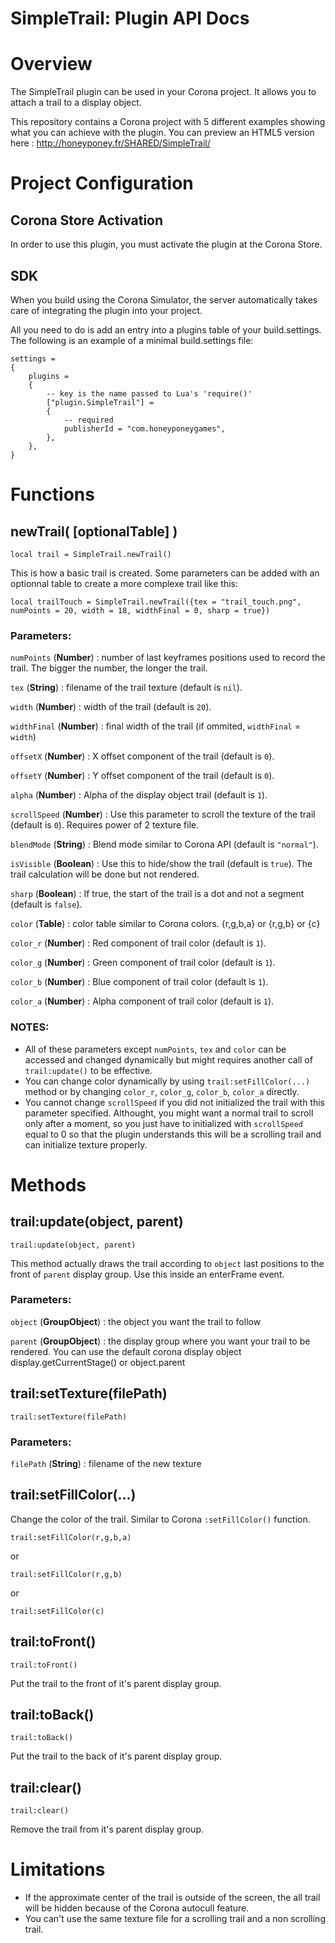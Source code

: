 # SimpleTrail: Plugin API Docs

# Overview
The SimpleTrail plugin can be used in your Corona project. It allows you to attach a trail to a display object.

This repository contains a Corona project with 5 different examples showing what you can achieve with the plugin. You can preview an HTML5 version here : http://honeyponey.fr/SHARED/SimpleTrail/

# Project Configuration
## Corona Store Activation
In order to use this plugin, you must activate the plugin at the Corona Store.

## SDK
When you build using the Corona Simulator, the server automatically takes care of integrating the plugin into your project.

All you need to do is add an entry into a plugins table of your build.settings. The following is an example of a minimal build.settings file:

```
settings =
{
	plugins =
	{
		-- key is the name passed to Lua's 'require()'
		["plugin.SimpleTrail"] =
		{
			-- required
			publisherId = "com.honeyponeygames",
		},
	},
}
```

# Functions

## newTrail( [optionalTable] )
```
local trail = SimpleTrail.newTrail()
```
This is how a basic trail is created.
Some parameters can be added with an optionnal table to create a more complexe trail like this:

```
local trailTouch = SimpleTrail.newTrail({tex = "trail_touch.png", numPoints = 20, width = 18, widthFinal = 0, sharp = true})
```

### Parameters:
`numPoints` (**Number**) : number of last keyframes positions used to record the trail. The bigger the number, the longer the trail.

`tex` (**String**) : filename of the trail texture (default is `nil`).

`width` (**Number**) : width of the trail (default is `20`).

`widthFinal` (**Number**) : final width of the trail (if ommited, `widthFinal` = `width`)

`offsetX` (**Number**) : X offset component of the trail (default is `0`).

`offsetY` (**Number**) : Y offset component of the trail (default is `0`).

`alpha` (**Number**) : Alpha of the display object trail (default is `1`).

`scrollSpeed` (**Number**) : Use this parameter to scroll the texture of the trail (default is `0`). Requires power of 2 texture file.

`blendMode` (**String**) : Blend mode similar to Corona API (default is `"normal"`).

`isVisible` (**Boolean**) : Use this to hide/show the trail (default is `true`). The trail calculation will be done but not rendered.

`sharp` (**Boolean**) : If true, the start of the trail is a dot and not a segment (default is `false`).

`color` (**Table**) : color table similar to Corona colors. {r,g,b,a} or {r,g,b} or {c}

`color_r` (**Number**) : Red component of trail color (default is `1`).

`color_g` (**Number**) : Green component of trail color (default is `1`).

`color_b` (**Number**) : Blue component of trail color (default is `1`).

`color_a` (**Number**) : Alpha component of trail color (default is `1`).

### NOTES:
* All of these parameters except `numPoints`, `tex` and `color` can be accessed and changed dynamically but might requires another call of `trail:update()` to be effective.
* You can change color dynamically by using `trail:setFillColor(...)` method or by changing `color_r`, `color_g`, `color_b`, `color_a` directly.
* You cannot change `scrollSpeed` if you did not initialized the trail with this parameter specified. Althought, you might want a normal trail to scroll only after a moment, so you just have to initialized with `scrollSpeed` equal to 0 so that the plugin understands this will be a scrolling trail and can initialize texture properly.

# Methods

## trail:update(object, parent)
```
trail:update(object, parent)
```
This method actually draws the trail according to `object` last positions to the front of `parent` display group. Use this inside an enterFrame event.

### Parameters:
`object` (**GroupObject**) : the object you want the trail to follow

`parent` (**GroupObject**) : the display group where you want your trail to be rendered. You can use the default corona display object display.getCurrentStage() or object.parent


## trail:setTexture(filePath)
```
trail:setTexture(filePath)
```
### Parameters:
`filePath` (**String**) : filename of the new texture


## trail:setFillColor(...)
Change the color of the trail. Similar to Corona `:setFillColor()` function.
```
trail:setFillColor(r,g,b,a)
```
or
```
trail:setFillColor(r,g,b)
```
or
```
trail:setFillColor(c)
```


## trail:toFront()
```
trail:toFront()
```
Put the trail to the front of it's parent display group.


## trail:toBack()
```
trail:toBack()
```
Put the trail to the back of it's parent display group.


## trail:clear()
```
trail:clear()
```
Remove the trail from it's parent display group.

# Limitations
* If the approximate center of the trail is outside of the screen, the all trail will be hidden because of the Corona autocull feature.
* You can't use the same texture file for a scrolling trail and a non scrolling trail.

